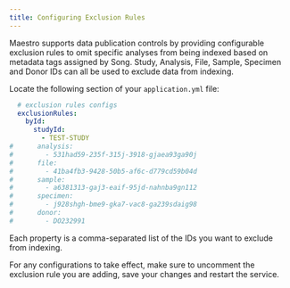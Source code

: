 ```yaml
---
title: Configuring Exclusion Rules
---
```


Maestro supports data publication controls by providing configurable exclusion rules to omit specific analyses from being indexed based on metadata tags assigned by Song. Study, Analysis, File, Sample, Specimen and Donor IDs can all be used to exclude data from indexing.

Locate the following section of your `application.yml` file:

```yaml
  # exclusion rules configs
  exclusionRules:
    byId:
      studyId:
        - TEST-STUDY
#      analysis:
#        - 531had59-235f-315j-3918-gjaea93ga90j
#      file:
#        - 41ba4fb3-9428-50b5-af6c-d779cd59b04d
#      sample:
#        - a6381313-gaj3-eaif-95jd-nahnba9gn112
#      specimen:
#        - j928shgh-bme9-gka7-vac8-ga239sdaig98
#      donor:
#        - DO232991
```

Each property is a comma-separated list of the IDs you want to exclude from indexing.

For any configurations to take effect, make sure to uncomment the exclusion rule you are adding, save your changes and restart the service.